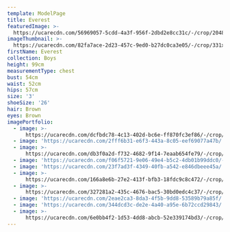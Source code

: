 ```yaml
---
template: ModelPage
title: Everest
featuredImage: >-
  https://ucarecdn.com/56969057-5cdd-4a3f-956f-2dbd2e8cc31c/-/crop/2048x938/0,247/-/preview/
imageThumbnail: >-
  https://ucarecdn.com/82fa7ace-2d23-457c-9ed0-b27dc0ca3e05/-/crop/331x437/75,8/-/preview/
firstName: Everest
collection: Boys
height: 99cm
measurementType: chest
bust: 54cm
waist: 52cm
hips: 57cm
size: '3'
shoeSize: '26'
hair: Brown
eyes: Brown
imagePortfolio:
  - image: >-
      https://ucarecdn.com/dcfbdc78-4c13-402d-bc6e-ff870fc3ef86/-/crop/1366x1603/0,445/-/preview/
  - image: 'https://ucarecdn.com/2fff6b31-e6f3-443a-8c05-eef69077a47b/'
  - image: >-
      https://ucarecdn.com/db3f0a2d-f732-4682-9f14-7eaab654fe79/-/crop/1366x1593/0,455/-/preview/
  - image: 'https://ucarecdn.com/f06f5721-9e06-49e4-b5c2-4db01b99ddc0/-/preview/'
  - image: 'https://ucarecdn.com/23f7ad3f-4349-40fb-a542-e846dbeee45a/'
  - image: >-
      https://ucarecdn.com/166a8e6b-27e2-413f-bfb3-18fdc9c8c472/-/crop/462x635/0,58/-/preview/
  - image: >-
      https://ucarecdn.com/327281a2-435c-4676-bac5-30bd0edc4c37/-/crop/1366x1390/0,658/-/preview/
  - image: 'https://ucarecdn.com/2eae2ca3-8da3-4f5b-9dd8-53589b79a85f/'
  - image: 'https://ucarecdn.com/344dcd3c-de2e-4a40-a95e-6b72ccd29843/'
  - image: >-
      https://ucarecdn.com/6e0bb4f2-1d53-4dd8-abcb-52e339174bd3/-/crop/1366x1815/0,233/-/preview/
---
```


